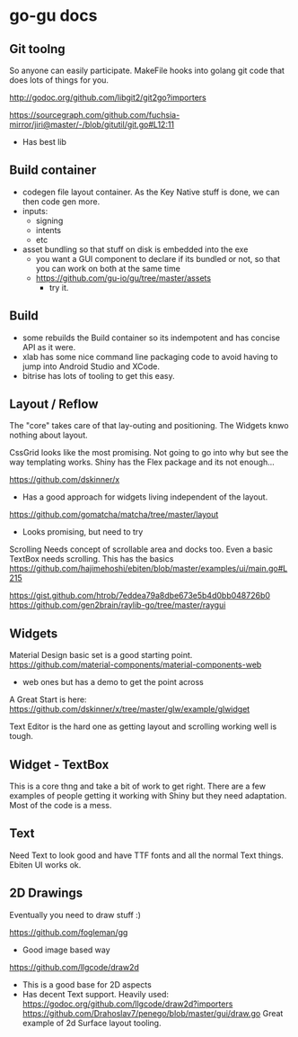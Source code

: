 # go-gu docs

## Git toolng
So anyone can easily participate. 
MakeFile hooks into golang git code that does lots of things for you.

http://godoc.org/github.com/libgit2/git2go?importers

https://sourcegraph.com/github.com/fuchsia-mirror/jiri@master/-/blob/gitutil/git.go#L12:11
- Has best lib


## Build container
- codegen file layout container. As the Key Native stuff is done, we can then code gen more.
- inputs:
	- signing
	- intents
	- etc
- asset bundling so that stuff on disk is embedded into the exe
	- you want a GUI component to declare if its bundled or not, so that you can work on both at the same time
	- https://github.com/gu-io/gu/tree/master/assets
		- try it.


## Build
- some rebuilds the Build container so its indempotent and has concise API as it were.
- xlab has some nice command line packaging code to avoid having to jump into Android Studio and XCode.
- bitrise has lots of tooling to get this easy.


## Layout / Reflow
The "core" takes care of that lay-outing and positioning.
The Widgets knwo nothing about layout.

CssGrid looks like the most promising. Not going to go into why but see the way templating works.
Shiny has the Flex package and its not enough...

https://github.com/dskinner/x
- Has a good approach for widgets living independent of the layout.

https://github.com/gomatcha/matcha/tree/master/layout
- Looks promising, but need to try

Scrolling
Needs concept of scrollable area and docks too. Even a basic TextBox needs scrolling.
This has the basics
https://github.com/hajimehoshi/ebiten/blob/master/examples/ui/main.go#L215



https://gist.github.com/htrob/7eddea79a8dbe673e5b4d0bb048726b0
https://github.com/gen2brain/raylib-go/tree/master/raygui

## Widgets

Material Design basic set is a good starting point.
https://github.com/material-components/material-components-web
- web ones but has a demo to get the point across

A Great Start is here:
https://github.com/dskinner/x/tree/master/glw/example/glwidget

Text Editor is the hard one as getting layout and scrolling working well is tough.

## Widget - TextBox
This is a core thng and take a bit of work to get right.
There are a few examples of people getting it working with Shiny but they need adaptation.
Most of the code is a mess.

## Text
Need Text to look good and have TTF fonts and all the normal Text things.
Ebiten UI works ok.

## 2D Drawings
Eventually you need to draw stuff :)

https://github.com/fogleman/gg
- Good image based way

https://github.com/llgcode/draw2d
- This is a good base for 2D aspects
- Has decent Text support.
Heavily used: https://godoc.org/github.com/llgcode/draw2d?importers
https://github.com/Drahoslav7/penego/blob/master/gui/draw.go
Great example of 2d Surface layout tooling.


